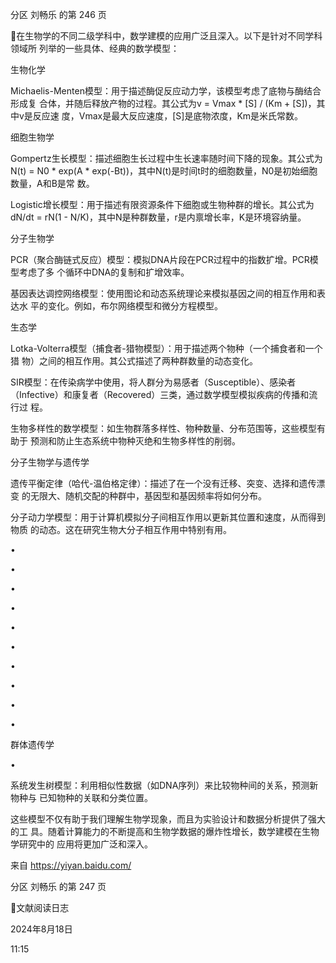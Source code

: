 分区 刘畅乐 的第 246 页

在生物学的不同二级学科中，数学建模的应用广泛且深入。以下是针对不同学科领域所
列举的一些具体、经典的数学模型：

生物化学

Michaelis-Menten模型：用于描述酶促反应动力学，该模型考虑了底物与酶结合形成复
合体，并随后释放产物的过程。其公式为v = Vmax * [S] / (Km + [S])，其中v是反应速
度，Vmax是最大反应速度，[S]是底物浓度，Km是米氏常数。

细胞生物学

Gompertz生长模型：描述细胞生长过程中生长速率随时间下降的现象。其公式为N(t) =
N0 * exp(A * exp(-Bt))，其中N(t)是时间t时的细胞数量，N0是初始细胞数量，A和B是常
数。

Logistic增长模型：用于描述有限资源条件下细胞或生物种群的增长。其公式为dN/dt =
rN(1 - N/K)，其中N是种群数量，r是内禀增长率，K是环境容纳量。

分子生物学

PCR（聚合酶链式反应）模型：模拟DNA片段在PCR过程中的指数扩增。PCR模型考虑了多
个循环中DNA的复制和扩增效率。

基因表达调控网络模型：使用图论和动态系统理论来模拟基因之间的相互作用和表达水
平的变化。例如，布尔网络模型和微分方程模型。

生态学

Lotka-Volterra模型（捕食者-猎物模型）：用于描述两个物种（一个捕食者和一个猎
物）之间的相互作用。其公式描述了两种群数量的动态变化。

SIR模型：在传染病学中使用，将人群分为易感者（Susceptible）、感染者
（Infective）和康复者（Recovered）三类，通过数学模型模拟疾病的传播和流行过
程。

生物多样性的数学模型：如生物群落多样性、物种数量、分布范围等，这些模型有助于
预测和防止生态系统中物种灭绝和生物多样性的削弱。

分子生物学与遗传学

遗传平衡定律（哈代-温伯格定律）：描述了在一个没有迁移、突变、选择和遗传漂变
的无限大、随机交配的种群中，基因型和基因频率将如何分布。

分子动力学模型：用于计算机模拟分子间相互作用以更新其位置和速度，从而得到物质
的动态。这在研究生物大分子相互作用中特别有用。

•

•

•

•

•

•

•

•

•

•

群体遗传学

•

系统发生树模型：利用相似性数据（如DNA序列）来比较物种间的关系，预测新物种与
已知物种的关联和分类位置。

这些模型不仅有助于我们理解生物学现象，而且为实验设计和数据分析提供了强大的工
具。随着计算能力的不断提高和生物学数据的爆炸性增长，数学建模在生物学研究中的
应用将更加广泛和深入。

来自 <https://yiyan.baidu.com/>

分区 刘畅乐 的第 247 页

文献阅读日志

2024年8月18日

11:15